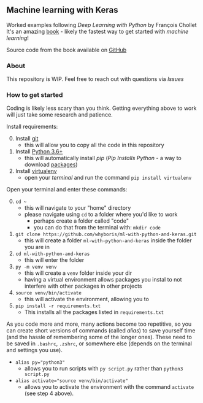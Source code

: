 ## Machine learning with Keras

Worked examples following _Deep Learning with Python_ by François Chollet
It's an amazing [book](https://www.manning.com/books/deep-learning-with-python) - likely the fastest way to get started with _machine learning_!

Source code from the book available on [GitHub](https://github.com/fchollet/deep-learning-with-python-notebooks)

### About

This repository is WIP. Feel free to reach out with questions via _Issues_

### How to get started

Coding is likely less scary than you think. Getting everything above to work will just take some research and patience.

Install requirements:

0. Install [git](https://git-scm.com/downloads)
    - this will allow you to copy all the code in this repository
1. Install [Python 3.6+](https://www.python.org/downloads/)
    - this will automatically install *pip* (_Pip Installs Python_ - a way to download [packages](https://pypi.org/))
2. Install [virtualenv](https://virtualenv.pypa.io/en/latest/installation/)
    - open your _terminal_ and run the command `pip install virtualenv` 

Open your terminal and enter these commands:

0. `cd ~`
    - this will navigate to your "home" directory
    - please navigate using `cd` to a folder where you'd like to work
        - perhaps create a folder called "code" 
        - you can do that from the terminal with: `mkdir code` 
1. `git clone https://github.com/whyboris/ml-with-python-and-keras.git`
    - this will create a folder `ml-with-python-and-keras` inside the folder you are in
2. `cd ml-with-python-and-keras`
    - this will enter the folder
3. `py -m venv venv`
    - this will create  a `venv` folder inside your dir
    - having a virtual environment allows packages you instal to not interfere with other packages in other projects
4. `source venv/bin/activate`
    - this will activate the environment, allowing you to 
5. `pip install -r requirements.txt`
    - This installs all the packages listed in `requirements.txt`

As you code more and more, many actions become too repetitive, so you can create short versions of commands (called *alias*) to save yourself time (and the hassle of remembering some of the longer ones). These need to be saved in `.bashrc`, `.zshrc`, or somewhere else (depends on the terminal and settings you use).
- `alias py="python3"`
    - allows you to run scripts with `py script.py` rather than `python3 script.py`
- `alias activate="source venv/bin/activate"`
    - allows you to activate the environment with the command `activate` (see step 4 above).
